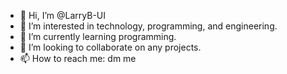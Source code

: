 - 👋 Hi, I’m @LarryB-UI
- 👀 I’m interested in technology, programming, and engineering.
- 🌱 I’m currently learning programming.
- 💞️ I’m looking to collaborate on any projects.
- 📫 How to reach me: dm me

<!---
LarryB-UI/LarryB-UI is a ✨ special ✨ repository because its `README.md` (this file) appears on your GitHub profile.
You can click the Preview link to take a look at your changes.
--->
